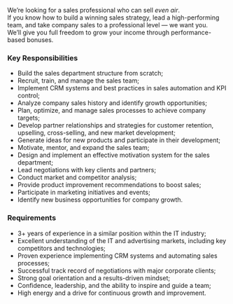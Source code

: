 We’re looking for a sales professional who can sell _even air_.  
If you know how to build a winning sales strategy, lead a high-performing
team, and take company sales to a professional level — we want you.  
We’ll give you full freedom to grow your income through performance-based
bonuses.

### **Key Responsibilities**

  * Build the sales department structure from scratch;
  * Recruit, train, and manage the sales team;
  * Implement CRM systems and best practices in sales automation and KPI control;
  * Analyze company sales history and identify growth opportunities;
  * Plan, optimize, and manage sales processes to achieve company targets;
  * Develop partner relationships and strategies for customer retention, upselling, cross-selling, and new market development;
  * Generate ideas for new products and participate in their development;
  * Motivate, mentor, and expand the sales team;
  * Design and implement an effective motivation system for the sales department;
  * Lead negotiations with key clients and partners;
  * Conduct market and competitor analysis;
  * Provide product improvement recommendations to boost sales;
  * Participate in marketing initiatives and events;
  * Identify new business opportunities for company growth.

### **Requirements**

  * 3+ years of experience in a similar position within the IT industry;
  * Excellent understanding of the IT and advertising markets, including key competitors and technologies;
  * Proven experience implementing CRM systems and automating sales processes;
  * Successful track record of negotiations with major corporate clients;
  * Strong goal orientation and a results-driven mindset;
  * Confidence, leadership, and the ability to inspire and guide a team;
  * High energy and a drive for continuous growth and improvement.